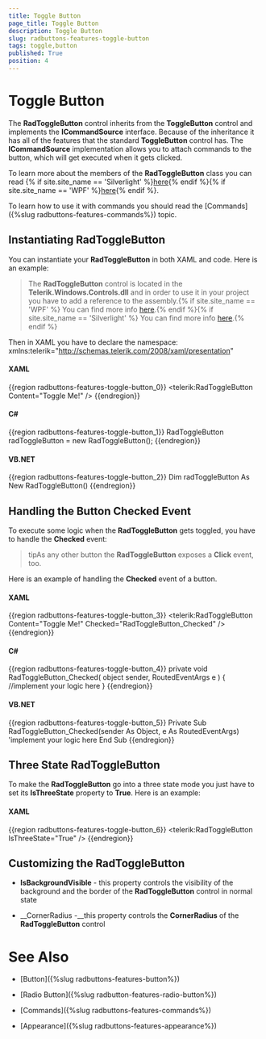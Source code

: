 ```yaml
---
title: Toggle Button
page_title: Toggle Button
description: Toggle Button
slug: radbuttons-features-toggle-button
tags: toggle,button
published: True
position: 4
---
```


# Toggle Button



The __RadToggleButton__ control inherits from the __ToggleButton__ control and implements the __ICommandSource__ interface. Because of the inheritance it has all of the features that the standard __ToggleButton__ control has. The __ICommandSource__ implementation allows you to attach commands to the button, which will get executed when it gets clicked.
	  

To learn more about the members of the __RadToggleButton__ class you can read {% if site.site_name == 'Silverlight' %}[here](http://www.telerik.com/help/silverlight/allmembers_t_telerik_windows_controls_radtogglebutton.html){% endif %}{% if site.site_name == 'WPF' %}[here](http://www.telerik.com/help/wpf/allmembers_t_telerik_windows_controls_radtogglebutton.html){% endif %}.

To learn how to use it with commands you should read the [Commands]({%slug radbuttons-features-commands%}) topic.
	  

## Instantiating RadToggleButton

You can instantiate your __RadToggleButton__ in both XAML and code. Here is an example:
		

>The __RadToggleButton__ control is located in the __Telerik.Windows.Controls.dll__ and in order to use it in your project you have to add a reference to the assembly.{% if site.site_name == 'WPF' %} You can find more info [here](http://www.telerik.com/help/wpf/installation-installing-controls-dependencies-wpf.html).{% endif %}{% if site.site_name == 'Silverlight' %} You can find more info [here](http://www.telerik.com/help/silverlight/installation-installing-controls-dependencies.html).{% endif %}

Then in XAML you have to declare the namespace:
xmlns:telerik="http://schemas.telerik.com/2008/xaml/presentation"

#### __XAML__

{{region radbuttons-features-toggle-button_0}}
	<telerik:RadToggleButton Content="Toggle Me!" />
	{{endregion}}



#### __C#__

{{region radbuttons-features-toggle-button_1}}
	RadToggleButton radToggleButton = new RadToggleButton();
	{{endregion}}



#### __VB.NET__

{{region radbuttons-features-toggle-button_2}}
	Dim radToggleButton As New RadToggleButton()
	{{endregion}}



## Handling the Button Checked Event

To execute some logic when the __RadToggleButton__ gets toggled, you have to handle the __Checked__ event:
		

>tipAs any other button the __RadToggleButton__ exposes a __Click__ event, too.

Here is an example of handling the __Checked__ event of a button.
		

#### __XAML__

{{region radbuttons-features-toggle-button_3}}
	<telerik:RadToggleButton Content="Toggle Me!" Checked="RadToggleButton_Checked" />
	{{endregion}}



#### __C#__

{{region radbuttons-features-toggle-button_4}}
	private void RadToggleButton_Checked( object sender, RoutedEventArgs e )
	{
	    //implement your logic here
	}
	{{endregion}}



#### __VB.NET__

{{region radbuttons-features-toggle-button_5}}
	Private Sub RadToggleButton_Checked(sender As Object, e As RoutedEventArgs)
	 'implement your logic here
	End Sub
	{{endregion}}



## Three State RadToggleButton

To make the __RadToggleButton__ go into a three state mode you just have to set its __IsThreeState__ property to __True__. Here is an example:
		

#### __XAML__

{{region radbuttons-features-toggle-button_6}}
	<telerik:RadToggleButton IsThreeState="True" />
	{{endregion}}



## Customizing the RadToggleButton

* __IsBackgroundVisible__ - this property controls the visibility of the background and the border of the __RadToggleButton__ control in normal state

* __CornerRadius -__this property controls the __CornerRadius__ of the __RadToggleButton__ control
		  

# See Also

 * [Button]({%slug radbuttons-features-button%})

 * [Radio Button]({%slug radbutton-features-radio-button%})

 * [Commands]({%slug radbuttons-features-commands%})

 * [Appearance]({%slug radbuttons-features-appearance%})
